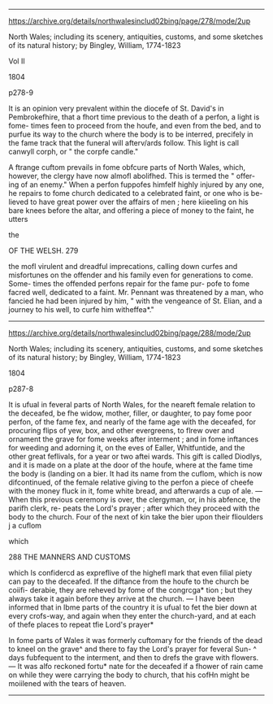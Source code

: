 

---

https://archive.org/details/northwalesinclud02bing/page/278/mode/2up

North Wales; including its scenery, antiquities, customs, and some sketches of its natural history;
by Bingley, William, 1774-1823

Vol II

1804

p278-9


It is an opinion very prevalent within the diocefe 
of St. David's in Pembrokefhire, that a fhort time 
previous to the death of a perfon, a light is fome- 
times feen to proceed from the houfe, and even from 
the bed, and to purfue its way to the church where 
the body is to be interred, precifely in the fame 
track that the funeral will afterv/ards follow. This 
light is call canwyll corph, or " the corpfe candle." 

A ftrange cuftom prevails in fome obfcure parts 
of North Wales, which, however, the clergy have 
now almofl abolifhed. This is termed the " offer- 
ing of an enemy." When a perfon fuppofes himfelf 
highly injured by any one, he repairs to fome church 
dedicated to a celebrated faint, or one who is be- 
lieved to have great power over the affairs of men ; 
here kiieeling on his bare knees before the altar, 
and offering a piece of money to the faint, he utters 

the 



OF THE WELSH. 279 

the mofl virulent and dreadful imprecations, calling 
down curfes and misfortunes on the offender and 
his family even for generations to come. Some- 
times the offended perfons repair for the fame pur- 
pofe to fome facred well, dedicated to a faint. Mr. 
Pennant was threatened by a man, who fancied he 
had been injured by him, " with the vengeance of 
St. Elian, and a journey to his well, to curfe him 
witheffea*." 

---

https://archive.org/details/northwalesinclud02bing/page/288/mode/2up

North Wales; including its scenery, antiquities, customs, and some sketches of its natural history;
by Bingley, William, 1774-1823

1804

p287-8

It is ufual in feveral parts of North Wales, for 
the neareft female relation to the deceafed, be fhe 
widow, mother, filler, or daughter, to pay fome poor 
perfon, of the fame fex, and nearly of the fame age 
with the deceafed, for procuring flips of yew, box, 
and other evergreens, to flrew over and ornament 
the grave for fome weeks after interment ; and in 
fome inftances for weeding and adorning it, on the 
eves of Ealler, Whitfuntide, and the other great 
feflivals, for a year or two aftei wards. This gift is 
called Diodlys, and it is made on a plate at the door 
of the houfe, where at the fame time the body is 
(landing on a bier. It had its name from the cuflom, 
which is now difcontinued, of the female relative 
giving to the perfon a piece of cheefe with the money 
fluck in it, fome white bread, and afterwards a cup 
of ale. — When this previous ceremony is over, the 
clergyman, or, in his abfence, the parifh clerk, re- 
peats the Lord's prayer ; after which they proceed 
with the body to the church. Four of the next of 
kin take the bier upon their flioulders j a cuflom 

which 



288 THE MANNERS AND CUSTOMS 

which Is confidercd as expreflive of the highefl mark 
that even filial piety can pay to the deceafed. If the 
diftance from the houfe to the church be coiifi- 
derabie, they are reheved by fome of the congrcga* 
tion ; but they always take it again before they 
arrive at the church. — I have been informed that in 
Ibme parts of the country it is ufual to fet the bier 
down at every crofs-way, and again when they enter 
the church-yard, and at each of thefe places to repeat 
tfie Lord's prayer* 

In fome parts of Wales it was formerly cuftomary 
for the friends of the dead to kneel on the grave^ 
and there to fay the Lord's prayer for feveral Sun- 
^ days fubfequent to the interment, and then to drefs 
the grave with flowers. — It was alfo reckoned fortu* 
nate for the deceafed if a fhower of rain came on 
while they were carrying the body to church, that 
his cofHn might be moiilened with the tears of 
heaven. 



---


